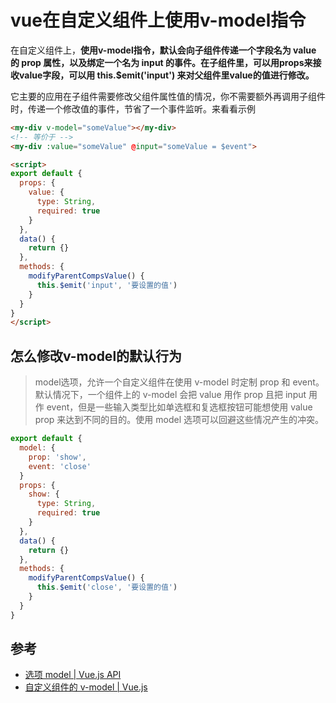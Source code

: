 
# vue在自定义组件上使用v-model指令

在自定义组件上，**使用v-model指令，默认会向子组件传递一个字段名为 value 的 prop 属性，以及绑定一个名为 input 的事件。在子组件里，可以用props来接收value字段，可以用 this.$emit('input') 来对父组件里value的值进行修改。**

它主要的应用在子组件需要修改父组件属性值的情况，你不需要额外再调用子组件时，传递一个修改值的事件，节省了一个事件监听。来看看示例

```html
<my-div v-model="someValue"></my-div>
<!-- 等价于 -->
<my-div :value="someValue" @input="someValue = $event">

<script>
export default {
  props: {
    value: {
      type: String,
      required: true
    }
  },
  data() {
    return {}
  },
  methods: {
    modifyParentCompsValue() {
      this.$emit('input', '要设置的值')
    }
  }
}
</script>
```

## 怎么修改v-model的默认行为

> model选项，允许一个自定义组件在使用 v-model 时定制 prop 和 event。默认情况下，一个组件上的 v-model 会把 value 用作 prop 且把 input 用作 event，但是一些输入类型比如单选框和复选框按钮可能想使用 value prop 来达到不同的目的。使用 model 选项可以回避这些情况产生的冲突。

```js
export default {
  model: {
    prop: 'show',
    event: 'close'
  }
  props: {
    show: {
      type: String,
      required: true
    }
  },
  data() {
    return {}
  },
  methods: {
    modifyParentCompsValue() {
      this.$emit('close', '要设置的值')
    }
  }
}
```

## 参考
- [选项 model | Vue.js API](https://cn.vuejs.org/v2/api/#model)
- [自定义组件的 v-model | Vue.js](https://cn.vuejs.org/v2/guide/components-custom-events.html#%E8%87%AA%E5%AE%9A%E4%B9%89%E7%BB%84%E4%BB%B6%E7%9A%84-v-model)
